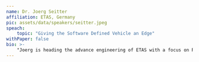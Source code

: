 ```yaml
---
name: Dr. Joerg Seitter
affiliation: ETAS, Germany
pic: assets/data/speakers/seitter.jpeg
speach:
    topic: "Giving the Software Defined Vehicle an Edge"
withPaper: false
bio: >-
    "Joerg is heading the advance engineering of ETAS with a focus on Reliable Distributed Systems. In former roles he was working in Automotive Software and System Architecture and also in Information Systems. He holds a M.Sc. Degree from Brunel University London."
---
```

